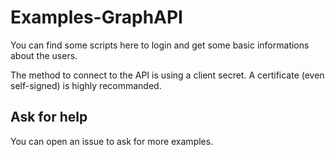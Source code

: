 # Examples-GraphAPI

You can find some scripts here to login and get some basic informations about the users.

The method to connect to the API is using a client secret. A certificate (even self-signed) is highly recommanded.

## Ask for help

You can open an issue to ask for more examples.